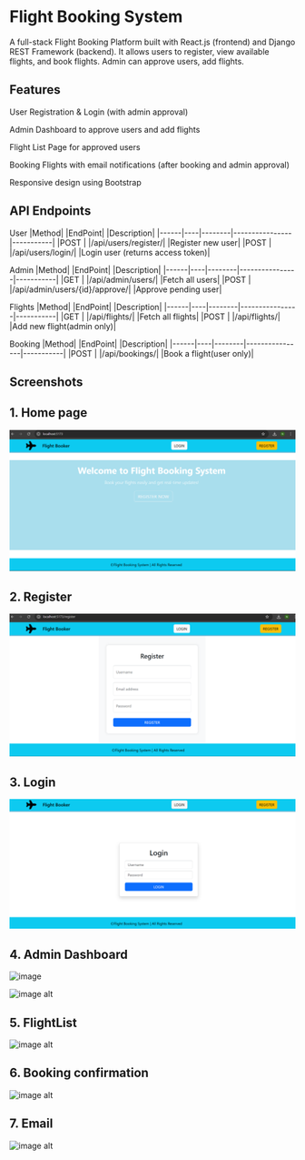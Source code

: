 # Flight Booking System

A full-stack Flight Booking Platform built with React.js (frontend) and Django REST Framework (backend).
It allows users to register, view available flights, and book flights. Admin can approve users, add flights.

## Features

User Registration & Login (with admin approval)

Admin Dashboard to approve users and add flights

Flight List Page for approved users

Booking Flights with email notifications (after booking and admin approval)

Responsive design using Bootstrap

## API Endpoints

User
|Method|    |EndPoint|                |Description|
|------|----|--------|----------------|-----------|
|POST  |    |/api/users/register/|    |Register new user|
|POST  |    |/api/users/login/|       |Login user (returns access token)|

Admin
|Method|    |EndPoint|                |Description|
|------|----|--------|----------------|-----------|
|GET  |    |/api/admin/users/|    |Fetch all users|
|POST  |    |/api/admin/users/{id}/approve/|       |Approve pending user|

Flights
|Method|    |EndPoint|                |Description|
|------|----|--------|----------------|-----------|
|GET  |    |/api/flights/|    |Fetch all flights|
|POST  |    |/api/flights/|       |Add new flight(admin only)|

Booking
|Method|    |EndPoint|                |Description|
|------|----|--------|----------------|-----------|
|POST |    |/api/bookings/|    |Book a flight(user only)|






## Screenshots

## 1. Home page
![image alt](https://github.com/Nikhila-27/Flight-Booking-Management/blob/a2d8899250fb9ef828f43bb9a7f11e919c776361/client/FlightProject/Screenshot%202025-10-25%20112729.png)

## 2. Register
![image alt](https://github.com/Nikhila-27/Flight-Booking-Management/blob/6b439593dd86800698e5b1f60605a2e9b2c5cc13/client/FlightProject/Screenshot%202025-10-25%20111928.png)

## 3. Login
![image alt](https://github.com/Nikhila-27/Flight-Booking-Management/blob/0ba8e050240687f51381bfd5bbc85f8e7eb495ea/client/FlightProject/Screenshot%202025-10-25%20111954.png)

## 4. Admin Dashboard
![image](https://github.com/Nikhila-27/Air-Booking/blob/1ca0b345f290a47efe2ea6f3b90741be6e980710/Screenshot%202025-10-25%20112339.png)

![image alt](https://github.com/Nikhila-27/Air-Booking/blob/bdc41f2f64248619d15e15236d5f0803b5930993/Screenshot%202025-10-25%20112408.png)

## 5. FlightList
![image alt](https://github.com/Nikhila-27/Air-Booking/blob/8b1d494b0103d779674ec5da74139c788addf980/Screenshot%202025-10-25%20112540.png)

## 6. Booking confirmation
![image alt](https://github.com/Nikhila-27/Air-Booking/blob/fc7349f3bbd439909508c5f667cc7dc29e2c712f/Screenshot%202025-10-25%20112619.png)

## 7. Email
![image alt](https://github.com/Nikhila-27/Air-Booking/blob/f6f082ba360b25b8b3c1dec5be9ded2ee1ee8f31/Screenshot%202025-10-25%20123923.png)
